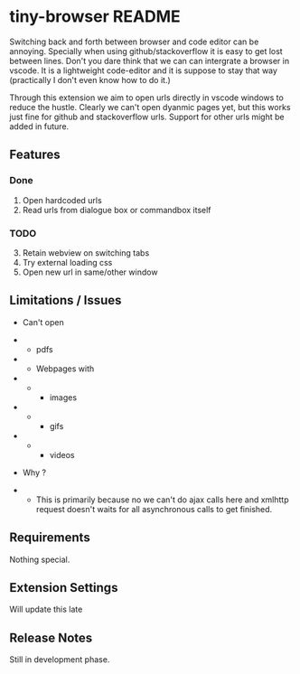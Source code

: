 # tiny-browser README

Switching back and forth between browser and code editor can be annoying. Specially when using github/stackoverflow it is easy to
get lost between lines. Don't you dare think that we can can intergrate a browser in vscode. It is a lightweight code-editor and 
it is suppose to stay that way (practically I don't even know how to do it.)

Through this extension we aim to open urls directly in vscode windows to reduce the hustle. Clearly we can't open dyanmic pages yet, 
but this works just fine for github and stackoverflow urls. Support for other urls might be added in future.

## Features

### Done
1. Open hardcoded urls
2. Read urls from dialogue box or commandbox itself

### TODO

3. Retain webview on switching tabs
4. Try external loading css
5. Open new url in same/other window

## Limitations / Issues

* Can't open 
* * pdfs
* * Webpages with 
* * * images
* * * gifs
* * * videos

* Why ?
* * This is primarily because no we can't do ajax calls here and xmlhttp request doesn't waits for all asynchronous calls to get finished.

## Requirements

Nothing special.

## Extension Settings

Will update this late
<!-- Include if your extension adds any VS Code settings through the `contributes.configuration` extension point.

For example:

This extension contributes the following settings:

* `myExtension.enable`: enable/disable this extension
* `myExtension.thing`: set to `blah` to do something -->

<!-- ## Known Issues

* first
* second
* third -->


## Release Notes

Still in development phase.
<!-- 
### 1.0.0

Initial release of tiny-browser

### 1.0.1

Fixed issue #.

### 1.1.0

Added features X, Y, and Z. -->

